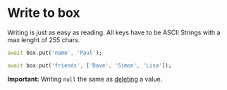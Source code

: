# Write to box

Writing is just as easy as reading. All keys have to be ASCII Strings with a max lenght of 255 chars.

```dart
await box.put('name', 'Paul');

await box.put('friends', ['Dave', 'Simon', 'Lisa']);
```

**Important:** Writing `null` the same as [deleting](delete.md) a value.